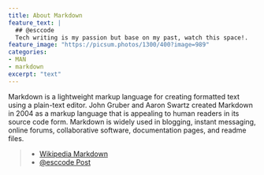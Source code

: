 ```yaml
---
title: About Markdown
feature_text: |
  ## @esccode
  Tech writing is my passion but base on my past, watch this space!.
feature_image: "https://picsum.photos/1300/400?image=989"
categories:
- MAN
- markdown
excerpt: "text"
---
```


Markdown is a lightweight markup language for creating formatted text using a plain-text editor. John Gruber and Aaron Swartz created Markdown in 2004 as a markup language that is appealing to human readers in its source code form. Markdown is widely used in blogging, instant messaging, online forums, collaborative software, documentation pages, and readme files.  
>* [Wikipedia Markdown](https://en.wikipedia.org/wiki/Markdown)
>* [@esccode Post](_posts/2023-01-24-markdown.md)

